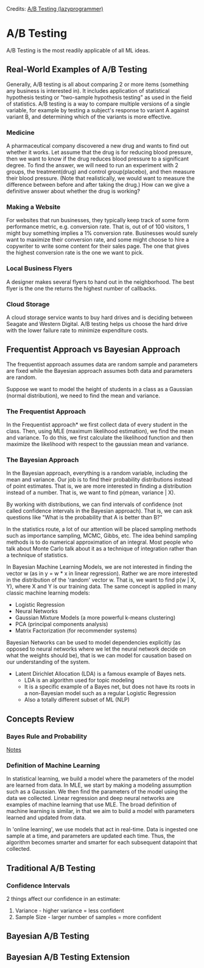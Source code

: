 Credits: [A/B Testing (lazyprogrammer)](https://github.com/lazyprogrammer/machine_learning_examples/tree/master/ab_testing)

# A/B Testing
A/B Testing is the most readily applicable of all ML ideas.

## Real-World Examples of A/B Testing
Generally, A/B testing is all about comparing 2 or more items (something any business is interested in). It includes application of statistical hypothesis testing or "two-sample hypothesis testing" as used in the field of statistics. A/B testing is a way to compare multiple versions of a single variable, for example by testing a subject's response to variant A against variant B, and determining which of the variants is more effective.

### Medicine
A pharmaceutical company discovered a new drug and wants to find out whether it works. Let assume that the drug is for reducing blood pressure, then we want to know if the drug reduces blood pressure to a significant degree. To find the answer, we will need to run an experiment with 2 groups, the treatment(drug) and control group(placebo), and then measure their blood pressure. (Note that realistically, we would want to measure the difference between before and after taking the drug.) How can we give a definitive answer about whether the drug is working?

### Making a Website
For websites that run businesses, they typically keep track of some form performance metric, e.g. conversion rate. That is, out of of 100 visitors, 1 might buy something implies a 1% conversion rate. Businesses would surely want to maximize their conversion rate, and some might choose to hire a copywriter to write some content for their sales page. The one that gives the highest conversion rate is the one we want to pick.

### Local Business Flyers
A designer makes several flyers to hand out in the neighborhood. The best flyer is the one the returns the highest number of callbacks.

### Cloud Storage
A cloud storage service wants to buy hard drives and is deciding between Seagate and Western Digital. A/B testing helps us choose the hard drive with the lower failure rate to minimize expenditure costs.

## Frequentist Approach vs Bayesian Approach
The frequentist approach assumes data are random sample and parameters are fixed while the Bayesian approach assumes both data and parameters are random.

Suppose we want to model the height of students in a class as a Gaussian (normal distribution), we need to find the mean and variance.

### The Frequentist Approach
In the Frequentist approach* we first collect data of every student in the class. Then, using MLE (maximum likelihood estimation), we find the mean and variance. To do this, we first calculate the likelihood function and then maximize the likelihood with respect to the gaussian mean and variance.

### The Bayesian Approach
In the Bayesian approach, everything is a random variable, including the mean and variance. Our job is to find their probability distributions instead of point estimates. That is, we are more interested in finding a distribution instead of a number. That is, we want to find p(mean, variance | X).

By working with distributions, we can find intervals of confidence (not called confidence intervals in the Bayesian approach). That is, we can ask questions like "What is the probability that A is better than B?"

In the statistics route, a lot of our attention will be placed sampling methods such as importance sampling, MCMC, Gibbs, etc. The idea behind sampling methods is to do numerical approximation of an integral. Most people who talk about Monte Carlo talk about it as a technique of integration rather than a technique of statistics.

In Bayesian Machine Learning Models, we are not interested in finding the vector w (as in y = w * x in linear regression). Rather we are more interested in the distribution of the 'random' vector w. That is, we want to find p(w | X, Y), where X and Y is our training data. The same concept is applied in many classic machine learning models:
* Logistic Regression
* Neural Networks
* Gaussian Mixture Models (a more powerful k-means clustering)
* PCA (principal components analysis)
* Matrix Factorization (for recommender systems)

Bayesian Networks can be used to model dependencies explicitly (as opposed to neural networks where we let the neural network decide on what the weights should be), that is we can model for causation based on our understanding of the system. 
* Latent Dirichlet Allocation (LDA) is a famous example of Bayes nets.
	* LDA is an algorithm used for topic modeling
	* It is a specific example of a Bayes net, but does not have its roots in a non-Bayesian model such as a regular Logistic Regression
	* Also a totally different subset of ML (NLP)

## Concepts Review

### Bayes Rule and Probability
[Notes](https://github.com/hangwl/DataScience/blob/master/Bayesian%20ML/Probability%20and%20Bayes%20Review.pdf)

### Definition of Machine Learning
In statistical learning, we build a model where the parameters of the model are learned from data. In MLE, we start by making a modeling assumption such as a Gaussian. We then find the parameters of the model using the data we collected. Linear regression and deep neural networks are examples of machine learning that use MLE. The broad definition of machine learning is similar, in that we aim to build a model with parameters learned and updated from data. 

In 'online learning', we use models that act in real-time. Data is ingested one sample at a time, and parameters are updated each time. Thus, the algorithm becomes smarter and smarter for each subsequent datapoint that collected.

## Traditional A/B Testing

### Confidence Intervals
2 things affect our confidence in an estimate:
1. Variance - higher variance = less confident
2. Sample Size - larger number of samples = more confident


## Bayesian A/B Testing

## Bayesian A/B Testing Extension